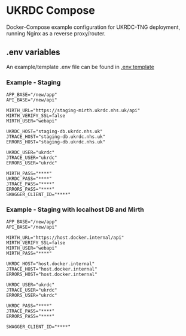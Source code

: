 # UKRDC Compose

Docker-Compose example configuration for UKRDC-TNG deployment, running Nginx as a reverse proxy/router.

## .env variables

An example/template .env file can be found in [.env.template](./.env.template)

### Example - Staging

```none
APP_BASE="/new/app"
API_BASE="/new/api"

MIRTH_URL="https://staging-mirth.ukrdc.nhs.uk/api"
MIRTH_VERIFY_SSL=false
MIRTH_USER="webapi"

UKRDC_HOST="staging-db.ukrdc.nhs.uk"
JTRACE_HOST="staging-db.ukrdc.nhs.uk"
ERRORS_HOST="staging-db.ukrdc.nhs.uk"

UKRDC_USER="ukrdc"
JTRACE_USER="ukrdc"
ERRORS_USER="ukrdc"

MIRTH_PASS="****"
UKRDC_PASS="****"
JTRACE_PASS="****"
ERRORS_PASS="****"
SWAGGER_CLIENT_ID="****"

```

### Example - Staging with localhost DB and Mirth

```none
APP_BASE="/new/app"
API_BASE="/new/api"

MIRTH_URL="https://host.docker.internal/api"
MIRTH_VERIFY_SSL=false
MIRTH_USER="webapi"
MIRTH_PASS="****"

UKRDC_HOST="host.docker.internal"
JTRACE_HOST="host.docker.internal"
ERRORS_HOST="host.docker.internal"

UKRDC_USER="ukrdc"
JTRACE_USER="ukrdc"
ERRORS_USER="ukrdc"

UKRDC_PASS="****"
JTRACE_PASS="****"
ERRORS_PASS="****"

SWAGGER_CLIENT_ID="****"

```
